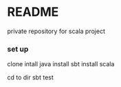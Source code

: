 # README #

private repository for scala project

### set up ###

clone
intall java
install sbt
install scala

cd to dir
sbt test 

